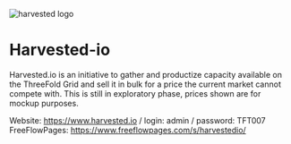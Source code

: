 ![harvested logo](/img/harvested-logo.jpg)


# Harvested-io

Harvested.io is an initiative to gather and productize capacity available on the ThreeFold Grid and sell it in bulk for a price the current market cannot compete with. This is still in exploratory phase, prices shown are for mockup purposes.

Website: https://www.harvested.io / login: admin / password: TFT007
FreeFlowPages: https://www.freeflowpages.com/s/harvestedio/